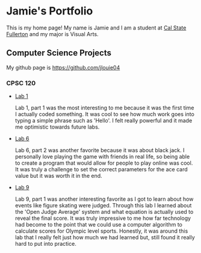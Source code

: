 # Jamie's Portfolio
This is my home page! My name is Jamie and I am a student at [Cal State Fullerton](http://www.fullerton.edu/) and my major is Visual Arts.

## Computer Science Projects

My github page is https://github.com/jlouie04

### CPSC 120

* [Lab 1](https://github.com/cpsc-fall-2023/cpsc-120-lab-01-jamie-and-omar/tree/main/part-1)

    Lab 1, part 1 was the most interesting to me because it was the first time I actually coded something. It was cool to see how much work goes into typing a simple phrase such as 'Hello'. I felt really powerful and it made me optimistic towards future labs.

* [Lab 6](https://github.com/cpsc-fall-2023/cpsc-120-lab-06-luis-jamie-and-david/tree/main/part-2)

    Lab 6, part 2 was another favorite because it was about black jack. I personally love playing the game with friends in real life, so being able to create a program that would allow for people to play online was cool. It was truly a challenge to set the correct parameters for the ace card value but it was worth it in the end.

* [Lab 9](https://github.com/cpsc-fall-2023/cpsc-120-lab-09-jamie-alexis/tree/main/part-1)

    Lab 9, part 1 was another interesting favorite as I got to learn about how events like figure skating were judged. Through this lab I learned about the 'Open Judge Average' system and what equation is actually used to reveal the final score. It was truly impressive to me how far technology had become to the point that we could use a computer algorithm to calculate scores for Olympic level sports. Honestly, it was around this lab that I really felt just how much we had learned but, still found it really hard to put into practice.